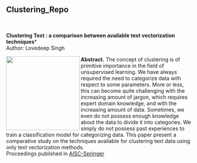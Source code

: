 ## Clustering_Repo

</br>

**Clustering Text : a comparison between available text vectorization techniques***  &nbsp; &nbsp; &nbsp; &nbsp; &nbsp; &nbsp;
</br>
Author: Lovedeep Singh                                                       

<img align = "left" src="https://d1m75rqqgidzqn.cloudfront.net/wp-data/2020/01/17162345/clustering-algorithms-in-Machine-Learning.jpg" width=200>

**Abstract.** The concept of clustering is of primitive importance in the field of unsupervised learning. We have always required the need to categorize data with respect to some parameters. More or less, this can become quite challenging with the increasing amount of jargon, which requires expert domain knowledge, and with the increasing amount of data. Sometimes, we even do not possess enough knowledge about the data to divide it into categories. We simply do not possess past experiences to train a classification model for categorizing data. This paper present a comparative study on the techniques available for clustering text data using only text vectorization methods.
</br>
Proceedings published in [AISC-Springer](https://www.springer.com/series/11156)
